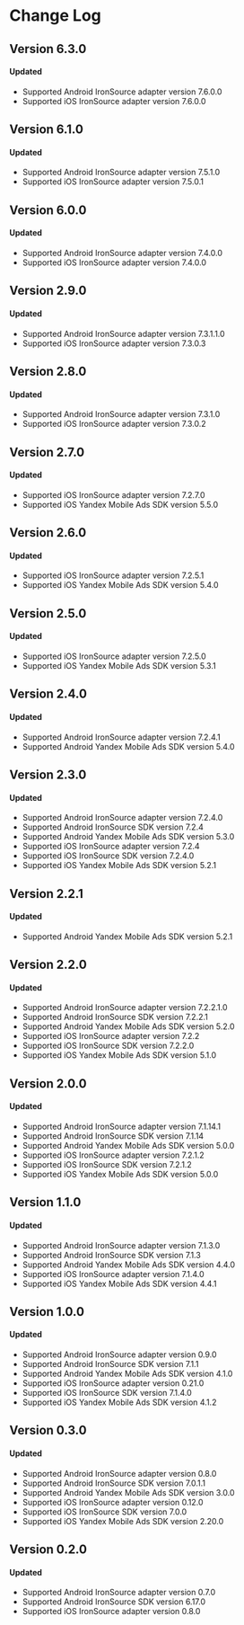 # Change Log

## Version 6.3.0

#### Updated

* Supported Android IronSource adapter version 7.6.0.0
* Supported iOS IronSource adapter version 7.6.0.0

## Version 6.1.0

#### Updated

* Supported Android IronSource adapter version 7.5.1.0
* Supported iOS IronSource adapter version 7.5.0.1

## Version 6.0.0

#### Updated

* Supported Android IronSource adapter version 7.4.0.0
* Supported iOS IronSource adapter version 7.4.0.0

## Version 2.9.0

#### Updated

* Supported Android IronSource adapter version 7.3.1.1.0
* Supported iOS IronSource adapter version 7.3.0.3

## Version 2.8.0

#### Updated

* Supported Android IronSource adapter version 7.3.1.0
* Supported iOS IronSource adapter version 7.3.0.2

## Version 2.7.0

#### Updated

* Supported iOS IronSource adapter version 7.2.7.0
* Supported iOS Yandex Mobile Ads SDK version 5.5.0

## Version 2.6.0

#### Updated

* Supported iOS IronSource adapter version 7.2.5.1
* Supported iOS Yandex Mobile Ads SDK version 5.4.0

## Version 2.5.0

#### Updated

* Supported iOS IronSource adapter version 7.2.5.0
* Supported iOS Yandex Mobile Ads SDK version 5.3.1

## Version 2.4.0

#### Updated

* Supported Android IronSource adapter version 7.2.4.1
* Supported Android Yandex Mobile Ads SDK version 5.4.0

## Version 2.3.0

#### Updated

* Supported Android IronSource adapter version 7.2.4.0
* Supported Android IronSource SDK version 7.2.4
* Supported Android Yandex Mobile Ads SDK version 5.3.0
* Supported iOS IronSource adapter version 7.2.4
* Supported iOS IronSource SDK version 7.2.4.0
* Supported iOS Yandex Mobile Ads SDK version 5.2.1

## Version 2.2.1

#### Updated

* Supported Android Yandex Mobile Ads SDK version 5.2.1

## Version 2.2.0

#### Updated

* Supported Android IronSource adapter version 7.2.2.1.0
* Supported Android IronSource SDK version 7.2.2.1
* Supported Android Yandex Mobile Ads SDK version 5.2.0
* Supported iOS IronSource adapter version 7.2.2
* Supported iOS IronSource SDK version 7.2.2.0
* Supported iOS Yandex Mobile Ads SDK version 5.1.0

## Version 2.0.0

#### Updated

* Supported Android IronSource adapter version 7.1.14.1
* Supported Android IronSource SDK version 7.1.14
* Supported Android Yandex Mobile Ads SDK version 5.0.0
* Supported iOS IronSource adapter version 7.2.1.2
* Supported iOS IronSource SDK version 7.2.1.2
* Supported iOS Yandex Mobile Ads SDK version 5.0.0

## Version 1.1.0

#### Updated

* Supported Android IronSource adapter version 7.1.3.0
* Supported Android IronSource SDK version 7.1.3
* Supported Android Yandex Mobile Ads SDK version 4.4.0
* Supported iOS IronSource adapter version 7.1.4.0
* Supported iOS Yandex Mobile Ads SDK version 4.4.1

## Version 1.0.0

#### Updated

* Supported Android IronSource adapter version 0.9.0
* Supported Android IronSource SDK version 7.1.1
* Supported Android Yandex Mobile Ads SDK version 4.1.0
* Supported iOS IronSource adapter version 0.21.0
* Supported iOS IronSource SDK version 7.1.4.0
* Supported iOS Yandex Mobile Ads SDK version 4.1.2

## Version 0.3.0

#### Updated

* Supported Android IronSource adapter version 0.8.0
* Supported Android IronSource SDK version 7.0.1.1
* Supported Android Yandex Mobile Ads SDK version 3.0.0
* Supported iOS IronSource adapter version 0.12.0
* Supported iOS IronSource SDK version 7.0.0
* Supported iOS Yandex Mobile Ads SDK version 2.20.0

## Version 0.2.0

#### Updated

* Supported Android IronSource adapter version 0.7.0
* Supported Android IronSource SDK version 6.17.0
* Supported iOS IronSource adapter version 0.8.0
